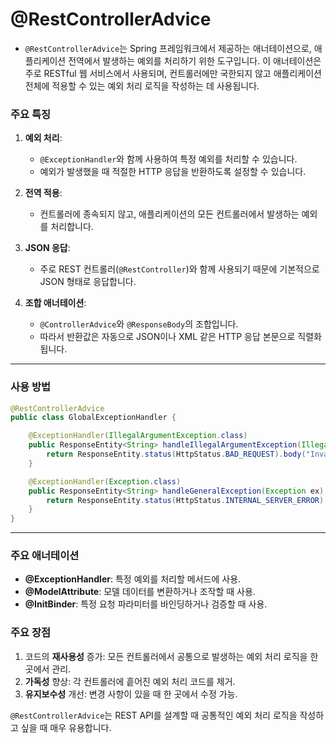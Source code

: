 # @RestControllerAdvice
- `@RestControllerAdvice`는 Spring 프레임워크에서 제공하는 애너테이션으로, 애플리케이션 전역에서 발생하는 예외를 처리하기 위한 도구입니다. 이 애너테이션은 주로 RESTful 웹 서비스에서 사용되며, 컨트롤러에만 국한되지 않고 애플리케이션 전체에 적용할 수 있는 예외 처리 로직을 작성하는 데 사용됩니다.

### 주요 특징

1. **예외 처리**:
    
    - `@ExceptionHandler`와 함께 사용하여 특정 예외를 처리할 수 있습니다.
    - 예외가 발생했을 때 적절한 HTTP 응답을 반환하도록 설정할 수 있습니다.
2. **전역 적용**:
    
    - 컨트롤러에 종속되지 않고, 애플리케이션의 모든 컨트롤러에서 발생하는 예외를 처리합니다.
3. **JSON 응답**:
    
    - 주로 REST 컨트롤러(`@RestController`)와 함께 사용되기 때문에 기본적으로 JSON 형태로 응답합니다.
4. **조합 애너테이션**:
    
    - `@ControllerAdvice`와 `@ResponseBody`의 조합입니다.
    - 따라서 반환값은 자동으로 JSON이나 XML 같은 HTTP 응답 본문으로 직렬화됩니다.

---

### 사용 방법
```java
@RestControllerAdvice
public class GlobalExceptionHandler {

    @ExceptionHandler(IllegalArgumentException.class)
    public ResponseEntity<String> handleIllegalArgumentException(IllegalArgumentException ex) {
        return ResponseEntity.status(HttpStatus.BAD_REQUEST).body("Invalid input: " + ex.getMessage());
    }

    @ExceptionHandler(Exception.class)
    public ResponseEntity<String> handleGeneralException(Exception ex) {
        return ResponseEntity.status(HttpStatus.INTERNAL_SERVER_ERROR).body("An error occurred: " + ex.getMessage());
    }
}
```
---
### 주요 애너테이션

- **@ExceptionHandler**: 특정 예외를 처리할 메서드에 사용.
- **@ModelAttribute**: 모델 데이터를 변환하거나 조작할 때 사용.
- **@InitBinder**: 특정 요청 파라미터를 바인딩하거나 검증할 때 사용.

### 주요 장점

1. 코드의 **재사용성** 증가: 모든 컨트롤러에서 공통으로 발생하는 예외 처리 로직을 한 곳에서 관리.
2. **가독성** 향상: 각 컨트롤러에 흩어진 예외 처리 코드를 제거.
3. **유지보수성** 개선: 변경 사항이 있을 때 한 곳에서 수정 가능.

`@RestControllerAdvice`는 REST API를 설계할 때 공통적인 예외 처리 로직을 작성하고 싶을 때 매우 유용합니다.
